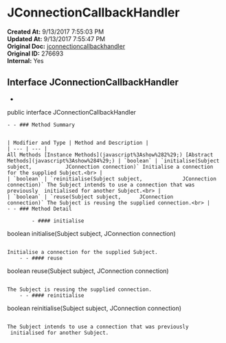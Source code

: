 # JConnectionCallbackHandler

**Created At:** 9/13/2017 7:55:03 PM  
**Updated At:** 9/13/2017 7:55:47 PM  
**Original Doc:** [jconnectioncallbackhandler](https://docs.jbase.com/39719-archive/jconnectioncallbackhandler)  
**Original ID:** 276693  
**Internal:** Yes  


## Interface JConnectionCallbackHandler

- ```
public interface JConnectionCallbackHandler
```
- - ### Method Summary


| Modifier and Type | Method and Description |
| --- | --- |
All Methods [Instance Methods](javascript%3Ashow%282%29;) [Abstract Methods](javascript%3Ashow%284%29;) | `boolean` | `initialise(Subject subject,           JConnection connection)` Initialise a connection for the supplied Subject.<br> |
| `boolean` | `reinitialise(Subject subject,             JConnection connection)` The Subject intends to use a connection that was previously  initialised for another Subject.<br> |
| `boolean` | `reuse(Subject subject,      JConnection connection)` The Subject is reusing the supplied connection.<br> |
- - ### Method Detail
 
        - #### initialise

```
boolean initialise(Subject subject,                    JConnection connection)
```

Initialise a connection for the supplied Subject.
    - - #### reuse

```
boolean reuse(Subject subject,               JConnection connection)
```

The Subject is reusing the supplied connection.
    - - #### reinitialise

```
boolean reinitialise(Subject subject,                      JConnection connection)
```

The Subject intends to use a connection that was previously  initialised for another Subject.

